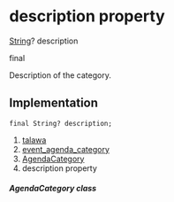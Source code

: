 
<div>

# description property

</div>


[String](https://api.flutter.dev/flutter/dart-core/String-class.html)?
description


final




Description of the category.



## Implementation

``` language-dart
final String? description;
```







1.  [talawa](../../index.md)
2.  [event_agenda_category](../../models_events_event_agenda_category/)
3.  [AgendaCategory](../../models_events_event_agenda_category/AgendaCategory-class.md)
4.  description property

##### AgendaCategory class







